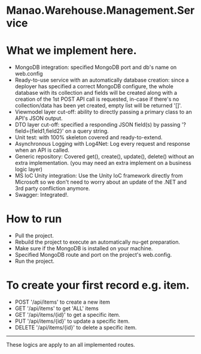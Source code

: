 # Manao.Warehouse.Management.Service

# What we implement here.
- MongoDB integration: specified MongoDB port and db's name on web.config
- Ready-to-use service with an automatically database creation: since a deployer has specified a correct MongoDB configure, the whole database with its collection and fields will be created along with a creation of the 1st POST API call is requested, in-case if there's no collection/data has been yet created, empty list will be returned '[]'.
- Viewmodel layer cut-off: ability to directly passing a primary class to an API's JSON output.
- DTO layer cut-off: specified a responding JSON field(s) by passing '?field={field1,field2}' on a query string.
- Unit test: with 100% skeleton covered and ready-to-extend.
- Asynchronous Logging with Log4Net: Log every request and response when an API is called.
- Generic repository: Covered get(), create(), update(), delete() without an extra  implementation. (you may need an extra implement on a business logic layer)
- MS IoC Unity integration: Use the Unity IoC framework directly from Microsoft so we don't need to worry about an update of the .NET and 3rd party confliction anymore.
- Swagger: Integrated!.

# How to run
* Pull the project.
* Rebuild the project to execute an automatically nu-get preparation.
* Make sure if the MongoDB is installed on your machine.
* Specified MongoDB route and port on the project's web.config.
* Run the project.
# To create your first record e.g. item.
- POST '/api/items' to create a new item
- GET '/api/items' to get 'ALL' items
- GET '/api/items/{id}' to get a specific item.
- PUT '/api/items/{id}' to update a specific item.
- DELETE '/api/items/{id}' to delete a specific item.
----
These logics are apply to an all implemented routes.
